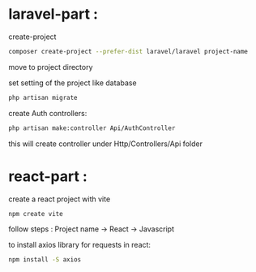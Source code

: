 # laravel-part :
create-project

```bash
composer create-project --prefer-dist laravel/laravel project-name
```

move to project directory 

set setting of the project like database

```bash
php artisan migrate
```

create Auth controllers:
 ```bash
 php artisan make:controller Api/AuthController
 ```
 this will create controller under Http/Controllers/Api folder
 
 

# react-part :
create a react project with vite

```bash
npm create vite
```
follow steps : Project name -> React -> Javascript 

to install axios library for requests in react:
```bash
npm install -S axios
